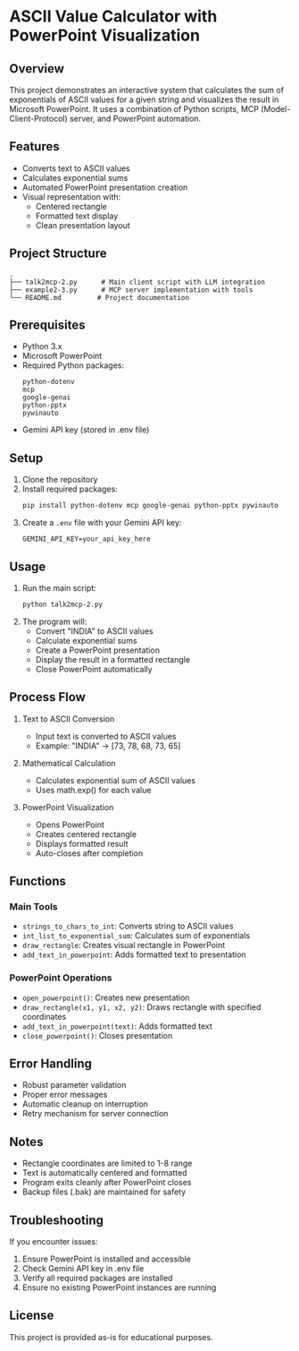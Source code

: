 # ASCII Value Calculator with PowerPoint Visualization

## Overview
This project demonstrates an interactive system that calculates the sum of exponentials of ASCII values for a given string and visualizes the result in Microsoft PowerPoint. It uses a combination of Python scripts, MCP (Model-Client-Protocol) server, and PowerPoint automation.

## Features
- Converts text to ASCII values
- Calculates exponential sums
- Automated PowerPoint presentation creation
- Visual representation with:
  - Centered rectangle
  - Formatted text display
  - Clean presentation layout

## Project Structure
```
.
├── talk2mcp-2.py      # Main client script with LLM integration
├── example2-3.py      # MCP server implementation with tools
└── README.md         # Project documentation
```

## Prerequisites
- Python 3.x
- Microsoft PowerPoint
- Required Python packages:
  ```
  python-dotenv
  mcp
  google-genai
  python-pptx
  pywinauto
  ```
- Gemini API key (stored in .env file)

## Setup
1. Clone the repository
2. Install required packages:
   ```bash
   pip install python-dotenv mcp google-genai python-pptx pywinauto
   ```
3. Create a `.env` file with your Gemini API key:
   ```
   GEMINI_API_KEY=your_api_key_here
   ```

## Usage
1. Run the main script:
   ```bash
   python talk2mcp-2.py
   ```
2. The program will:
   - Convert "INDIA" to ASCII values
   - Calculate exponential sums
   - Create a PowerPoint presentation
   - Display the result in a formatted rectangle
   - Close PowerPoint automatically

## Process Flow
1. Text to ASCII Conversion
   - Input text is converted to ASCII values
   - Example: "INDIA" → [73, 78, 68, 73, 65]

2. Mathematical Calculation
   - Calculates exponential sum of ASCII values
   - Uses math.exp() for each value

3. PowerPoint Visualization
   - Opens PowerPoint
   - Creates centered rectangle
   - Displays formatted result
   - Auto-closes after completion

## Functions
### Main Tools
- `strings_to_chars_to_int`: Converts string to ASCII values
- `int_list_to_exponential_sum`: Calculates sum of exponentials
- `draw_rectangle`: Creates visual rectangle in PowerPoint
- `add_text_in_powerpoint`: Adds formatted text to presentation

### PowerPoint Operations
- `open_powerpoint()`: Creates new presentation
- `draw_rectangle(x1, y1, x2, y2)`: Draws rectangle with specified coordinates
- `add_text_in_powerpoint(text)`: Adds formatted text
- `close_powerpoint()`: Closes presentation

## Error Handling
- Robust parameter validation
- Proper error messages
- Automatic cleanup on interruption
- Retry mechanism for server connection

## Notes
- Rectangle coordinates are limited to 1-8 range
- Text is automatically centered and formatted
- Program exits cleanly after PowerPoint closes
- Backup files (.bak) are maintained for safety

## Troubleshooting
If you encounter issues:
1. Ensure PowerPoint is installed and accessible
2. Check Gemini API key in .env file
3. Verify all required packages are installed
4. Ensure no existing PowerPoint instances are running

## License
This project is provided as-is for educational purposes. 